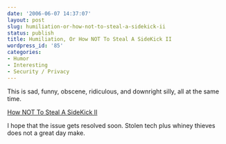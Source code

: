 ```yaml
---
date: '2006-06-07 14:37:07'
layout: post
slug: humiliation-or-how-not-to-steal-a-sidekick-ii
status: publish
title: Humiliation, Or How NOT To Steal A SideKick II
wordpress_id: '85'
categories:
- Humor
- Interesting
- Security / Privacy
---
```


This is sad, funny, obscene, ridiculous, and downright silly, all at the same time.

[How NOT To Steal A SideKick II](http://www.evanwashere.com/StolenSidekick/)

I hope that the issue gets resolved soon.  Stolen tech plus whiney thieves does not a great day make.
